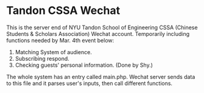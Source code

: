 # Tandon CSSA Wechat

This is the server end of NYU Tandon School of Engineering CSSA (Chinese Students & Scholars Association) Wechat account. Temporarily including functions needed by Mar. 4th event below:

1. Matching System of audience.
2. Subscribing respond.
3. Checking guests' personal information. (Done by Shy.)

The whole system has an entry called main.php. Wechat server sends data to this file and it parses user's inputs, then call different functions.
